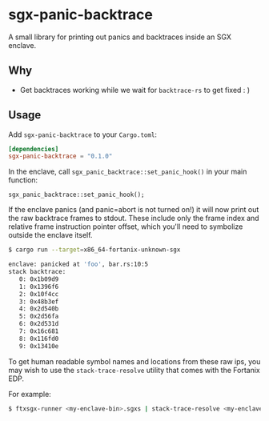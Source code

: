 # sgx-panic-backtrace

A small library for printing out panics and backtraces inside an SGX enclave.

## Why

+ Get backtraces working while we wait for `backtrace-rs` to get fixed : )

## Usage

Add `sgx-panic-backtrace` to your `Cargo.toml`:

```toml
[dependencies]
sgx-panic-backtrace = "0.1.0"
```


In the enclave, call `sgx_panic_backtrace::set_panic_hook()` in your main
function:

```rust,no_run
sgx_panic_backtrace::set_panic_hook();
```

If the enclave panics (and panic=abort is not turned on!) it will now print
out the raw backtrace frames to stdout. These include only the frame index
and relative frame instruction pointer offset, which you'll need to symbolize
outside the enclave itself.

```bash
$ cargo run --target=x86_64-fortanix-unknown-sgx

enclave: panicked at 'foo', bar.rs:10:5
stack backtrace:
   0: 0x1b09d9
   1: 0x1396f6
   2: 0x10f4cc
   3: 0x48b3ef
   4: 0x2d540b
   5: 0x2d56fa
   6: 0x2d531d
   7: 0x16c681
   8: 0x116fd0
   9: 0x13410e
```

To get human readable symbol names and locations from these raw ips, you may
wish to use the `stack-trace-resolve` utility that comes with the Fortanix
EDP.

For example:

```bash
$ ftxsgx-runner <my-enclave-bin>.sgxs | stack-trace-resolve <my-enclave-bin>
```
